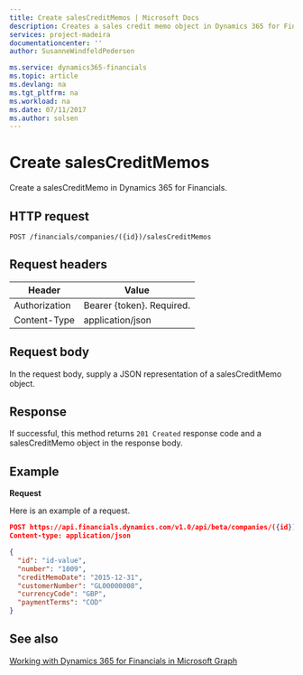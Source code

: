 ```yaml
---
title: Create salesCreditMemos | Microsoft Docs
description: Creates a sales credit memo object in Dynamics 365 for Financials.
services: project-madeira
documentationcenter: ''
author: SusanneWindfeldPedersen

ms.service: dynamics365-financials
ms.topic: article
ms.devlang: na
ms.tgt_pltfrm: na
ms.workload: na
ms.date: 07/11/2017
ms.author: solsen
---
```


# Create salesCreditMemos
Create a salesCreditMemo in Dynamics 365 for Financials.

## HTTP request

```
POST /financials/companies/({id})/salesCreditMemos
```

## Request headers

|Header|Value|
|------|-----|
|Authorization  |Bearer {token}. Required.    |
|Content-Type  |application/json    |

## Request body
In the request body, supply a JSON representation of a salesCreditMemo object.

## Response
If successful, this method returns ```201 Created``` response code and a salesCreditMemo object in the response body.

## Example

**Request**

Here is an example of a request.

```json
POST https://api.financials.dynamics.com/v1.0/api/beta/companies/({id})/salesCreditMemos
Content-type: application/json

{
  "id": "id-value",
  "number": "1009",
  "creditMemoDate": "2015-12-31",
  "customerNumber": "GL00000008",
  "currencyCode": "GBP",
  "paymentTerms": "COD"
}
```
## See also
[Working with Dynamics 365 for Financials in Microsoft Graph](../resources/dynamics_overview.md) 